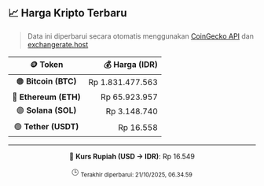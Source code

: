 

<!-- HARGA_KRIPTO -->
## 📈 Harga Kripto Terbaru

> Data ini diperbarui secara otomatis menggunakan [CoinGecko API](https://www.coingecko.com/) dan [exchangerate.host](https://exchangerate.host/)

<div align="center">

| 🪙 Token | 💰 Harga (IDR) |
|:------:|---------------:|
| 🟠 **Bitcoin (BTC)**   | Rp 1.831.477.563 |
| 🔵 **Ethereum (ETH)**  | Rp 65.923.957 |
| 🟣 **Solana (SOL)**    | Rp 3.148.740 |
| 🟢 **Tether (USDT)**   | Rp 16.558 |

---

💱 **Kurs Rupiah (USD → IDR)**: Rp 16.549

🕒 <sub>Terakhir diperbarui: 21/10/2025, 06.34.59</sub>

</div>
<!-- /HARGA_KRIPTO -->